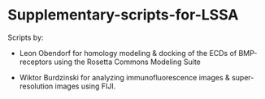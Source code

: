 # Supplementary-scripts-for-LSSA
Scripts by: 
* Leon Obendorf for homology modeling & docking of the ECDs of BMP-receptors using the Rosetta Commons Modeling Suite 

* Wiktor Burdzinski for analyzing immunofluorescence images & super-resolution images using FIJI. 
